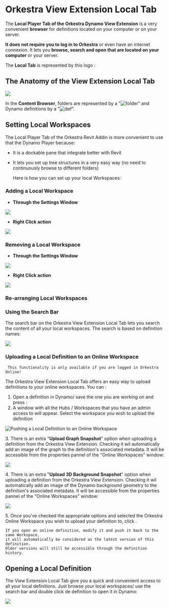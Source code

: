 # Orkestra View Extension Local Tab

The **Local Player Tab of the Orkestra Dynamo View Extension** is a very convenient **browser** for definitions located on your computer or on your server.&#x20;

**It does not require you to log in to Orkestra** or even have an internet connexion. It lets you **browse, search and open that are located on your computer** or your server.

The **Local Tab** is represented by this logo : <img src="../.gitbook/assets/image (28).png" alt="" data-size="original">&#x20;

## The Anatomy of the View Extension Local Tab

![](../.gitbook/assets/Snag\_15a32b38.png)

In the **Content Browser**, folders are represented by a "![folder](https://datashapes.files.wordpress.com/2020/05/workspace.png?)" and Dynamo definitions by a "![def](https://datashapes.files.wordpress.com/2020/05/definition.png?)".

## Setting Local Workspaces

The Local Player Tab of the Orkestra Revit Addin is more convenient to use that the Dynamo Player because:

* It is a dockable pane that integrate better with Revit
*   It lets you set up tree structures in a very easy way (no need to continuously browse to different folders)

    Here is how you can set up your local Workspaces:

### Adding a Local Workspace <a href="#adding-a-local-workspace" id="adding-a-local-workspace"></a>

* **Through the Settings Window**

![](../.gitbook/assets/AddWS.gif)

* **Right Click action**&#x20;

![](../.gitbook/assets/AddWSrightClick.gif)

### **Removing a Local Workspace** <a href="#removing-a-local-workspace" id="removing-a-local-workspace"></a>

* **Through the Settings Window**&#x20;

![](../.gitbook/assets/delWS.gif)

* **Right Click action**&#x20;

![](../.gitbook/assets/delWSrightclick.gif)

### Re-arranging Local Workspaces

### Using the Search Bar <a href="#using-the-search-bar" id="using-the-search-bar"></a>

The search bar on the Orkestra View Extension Local Tab lets you search the content of all your local workspaces. The search is based on definition names: &#x20;

![](../.gitbook/assets/searchBar.gif)

### Uploading a Local Definition to an Online Workspace <a href="#uploading-a-local-definition-to-an-online-workspace" id="uploading-a-local-definition-to-an-online-workspace"></a>

```
 This functionality is only available if you are logged in Orkestra Online!
```

The Orkestra View Extension Local Tab offers an easy way to upload definitions to your online workspaces. You can :

1. Open a definition in Dynamo/ save the one you are working on and press :​ <img src="../.gitbook/assets/pushToOrkestra.png" alt="" data-size="original">&#x20;
2. A window with all the Hubs / Workspaces that you have an admin access to will appear. Select the workspace you wish to upload the definition&#x20;

![Pushing a Local Definition to an Online Workspace](<../.gitbook/assets/PuchToOrkestra options.png>)

&#x20;3\. There is an extra "**Upload Graph Snapshot**" option when uploading a definition from the Orkestra View     Extension. Checking it wil automatically add an image of the graph to the definition's associated metadata. It will be accessible from the properties pannel of the "Online Workspaces" window: &#x20;

![](../.gitbook/assets/graphSnapshot.gif)

&#x20;4\. There is an extra "**Upload 3D Background Snapshot**" option when uploading a definition from the Orkestra View Extension. Checking it wil automatically add an image of the Dynamo background geometry to the definition's associated metadata. It will be accessible from the properties pannel of the "Online Workspaces" window:  &#x20;

![](../.gitbook/assets/backgroundSnapshot.gif)

&#x20; 5\.  Once you've checked the  appropriate options and selected the Orkestra Online Workspace you wish to upload your definition to, click <img src="../.gitbook/assets/Add.png" alt="" data-size="original">.

```
If you open an online definition, modify it and push it back to the same Workspace,
it will automatically be considered as the latest version of this definition. 
Older versions will still be accessible through the definition history. 
```



## Opening a Local Definition

The View Extension Local Tab give you a quick and conveinient access to all your local definitions. Just browse your local workspaces/ use the search bar and double click de definition to open it in Dynamo: &#x20;

![](../.gitbook/assets/opendefinition.gif)
